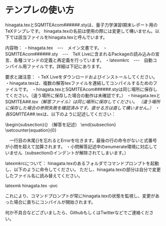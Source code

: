 # テンプレの使い方

hinagata.texとSQM1TEAcom######.styは、量子力学演習Ⅰ期末レポート用のTeXテンプレです。
hinagata.texの名前は使用の際には変更して構いません。以下では該当ファイルをhinagata.texと呼んでいます。

内容物：
・hinagata.tex　---　メイン文書です。
・SQM1TEAcom######.sty　---　TeX Liveに含まれるPackageの読み込みの宣言、各種コマンドの定義と再定義を行っています。
・latexmkrc　---　自動コンパイル用ファイルです。詳細は下記にあります。

要求と諸注意：
・TeX Liveをダウンロードおよびインストールしてください。
・hinagata.texは、複数の解答texファイルを連結してコンパイルするためのファイルです。
・hinagata.texとSQM1TEAcom######.styは同じ場所に保存してください。（違う場所に保存した場合の動作は未確認です。）
・hinagata.texとSQM1TEA#_#.tex（解答ファイル）は同じ場所に保存してください。
  （違う場所に保存した場合の参照失敗を確認済みです。直せる方は直して構いません。）
・各SQM1TEA#_#.texは、以下のように記述してください：

\begin{subsection}{}
（解答を記述）
\end{subsection}
\setcounter{equation}{0}

　一行目の末尾{}を忘れるとErrorを吐きます。最後の行の命令がないと式番号が小問を超えて加算されます。
・小問解答記述中のenumerate環境に対応していません（subsectionのインデントが解除されてしまいます。）

latexmkrcについて：
hinagata.texのあるフォルダでコマンドプロンプトを起動し、以下のように命令してください。
ただし、hinagata.texの部分は自分で変更したファイル名に読み替えてください。

  latexmk hinagata.tex -pvc
  
これにより、コマンドプロンプトが常にhinagata.texの状態を監視し、変更があった場合に直ちにコンパイルが開始されます。

何か不具合などございましたら、GithubもしくはTwitterなどでご連絡ください。
